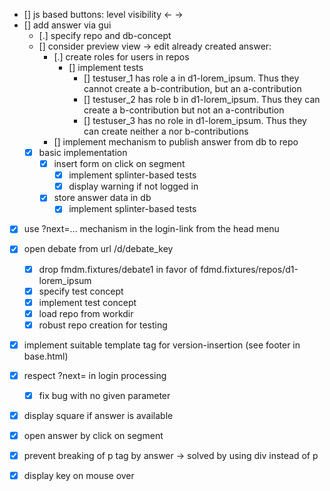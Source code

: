 
- [] js based buttons: level visibility ← →
- [] add answer via gui
    - [.] specify repo and db-concept
    - [] consider preview view -> edit already created answer:
        - [.] create roles for users in repos
            - [] implement tests
                - [] testuser_1 has role a in d1-lorem_ipsum. Thus they cannot create a b-contribution, but an a-contribution
                - [] testuser_2 has role b in d1-lorem_ipsum. Thus they can create a b-contribution but not an a-contribution
                - [] testuser_3 has no role in d1-lorem_ipsum. Thus they can create neither a nor b-contributions
        - [] implement mechanism to publish answer from db to repo
    - [x] basic implementation
        - [x] insert form on click on segment
            - [x] implement splinter-based tests
            - [x] display warning if not logged in
        - [x] store answer data in db
            - [x] implement splinter-based tests

- [x] use ?next=... mechanism in the login-link from the head menu

- [x] open debate from url /d/debate_key
    - [x] drop fmdm.fixtures/debate1 in favor of fdmd.fixtures/repos/d1-lorem_ipsum
    - [x] specify test concept
    - [x] implement test concept
    - [x] load repo from workdir
    - [x] robust repo creation for testing
- [x] implement suitable template tag for version-insertion (see footer in base.html)
- [x] respect ?next= in login processing
    - [x] fix bug with no given parameter
- [x] display square if answer is available
- [x] open answer by click on segment
- [x] prevent breaking of p tag by answer -> solved by using div instead of p
- [x] display key on mouse over
